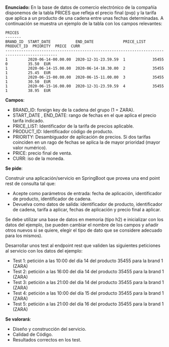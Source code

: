 **Enunciado:** En la base de datos de comercio electrónico de la compañía disponemos de la tabla PRICES que refleja el precio final (pvp) y la tarifa que aplica a un producto de una cadena entre unas fechas determinadas. A continuación se muestra un ejemplo de la tabla con los campos relevantes:

    PRICES
    -------
    BRAND_ID  START_DATE           END_DATE             PRICE_LIST   PRODUCT_ID  PRIORITY  PRICE  CURR
    ---------------------------------------------------------------------------------------------
    1         2020-06-14-00.00.00  2020-12-31-23.59.59  1            35455       0         35.50  EUR
    1         2020-06-14-15.00.00  2020-06-14-18.30.00  2            35455       1         25.45  EUR
    1         2020-06-15-00.00.00  2020-06-15-11.00.00  3            35455       1         30.50  EUR
    1         2020-06-15-16.00.00  2020-12-31-23.59.59  4            35455       1         38.95  EUR

 

**Campos**: 

- BRAND_ID: foreign key de la cadena del grupo (1 = ZARA).  
- START_DATE , END_DATE: rango de fechas en el que aplica el precio tarifa indicado.  
- PRICE_LIST: Identificador de la tarifa de precios aplicable.
- PRODUCT_ID: Identificador código de producto.
- PRIORITY: Desambiguador de aplicación de precios. Si dos tarifas coinciden en un rago de fechas se aplica la de mayor prioridad (mayor valor numérico).   
- PRICE: precio final de venta.
- CURR: iso de la moneda.
	
**Se pide**:

Construir una aplicación/servicio en SpringBoot que provea una end point rest de consulta  tal que:
- Acepte como parámetros de entrada: fecha de aplicación, identificador de producto, identificador de cadena.
- Devuelva como datos de salida: identificador de producto, identificador de cadena, tarifa a aplicar, fechas de aplicación y precio final a aplicar. 

Se debe utilizar una base de datos en memoria (tipo h2) e inicializar con los datos del ejemplo, (se pueden cambiar el nombre de los campos y añadir otros nuevos si se quiere, elegir el tipo de dato que se considere adecuado para los mismos).
        

Desarrollar unos test al endpoint rest que  validen las siguientes peticiones al servicio con los datos del ejemplo:
                                                                                       
-   Test 1: petición a las 10:00 del día 14 del producto 35455   para la brand 1 (ZARA)
-   Test 2: petición a las 16:00 del día 14 del producto 35455   para la brand 1 (ZARA)
-   Test 3: petición a las 21:00 del día 14 del producto 35455   para la brand 1 (ZARA)
-   Test 4: petición a las 10:00 del día 15 del producto 35455   para la brand 1 (ZARA)
-   Test 5: petición a las 21:00 del día 16 del producto 35455   para la brand 1 (ZARA)

**Se valorará**:

- Diseño y construcción del servicio.
- Calidad de Código.
- Resultados correctos en los test.

